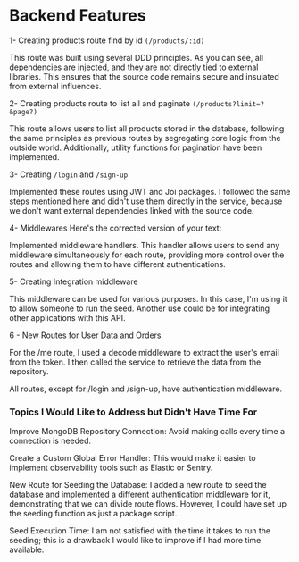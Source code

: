 # Backend Features

1- Creating products route find by id `(/products/:id)`

This route was built using several DDD principles. As you can see, all dependencies are injected, and they are not directly tied to external libraries. This ensures that the source code remains secure and insulated from external influences.

2- Creating products route to list all and paginate `(/products?limit=?&page?)`

This route allows users to list all products stored in the database, following the same principles as previous routes by segregating core logic from the outside world. Additionally, utility functions for pagination have been implemented.

3- Creating `/login` and `/sign-up`

Implemented these routes using JWT and Joi packages. I followed the same steps mentioned here and didn't use them directly in the service, because we don't want external dependencies linked with the source code.

4- Middlewares
Here's the corrected version of your text:

Implemented middleware handlers. This handler allows users to send any middleware simultaneously for each route, providing more control over the routes and allowing them to have different authentications.

5- Creating Integration middleware

This middleware can be used for various purposes. In this case, I'm using it to allow someone to run the seed. Another use could be for integrating other applications with this API.

6 - New Routes for User Data and Orders

For the /me route, I used a decode middleware to extract the user's email from the token. I then called the service to retrieve the data from the repository.

All routes, except for /login and /sign-up, have authentication middleware.

### Topics I Would Like to Address but Didn't Have Time For

Improve MongoDB Repository Connection: Avoid making calls every time a connection is needed.

Create a Custom Global Error Handler: This would make it easier to implement observability tools such as Elastic or Sentry.

New Route for Seeding the Database: I added a new route to seed the database and implemented a different authentication middleware for it, demonstrating that we can divide route flows. However, I could have set up the seeding function as just a package script.

Seed Execution Time: I am not satisfied with the time it takes to run the seeding; this is a drawback I would like to improve if I had more time available.
